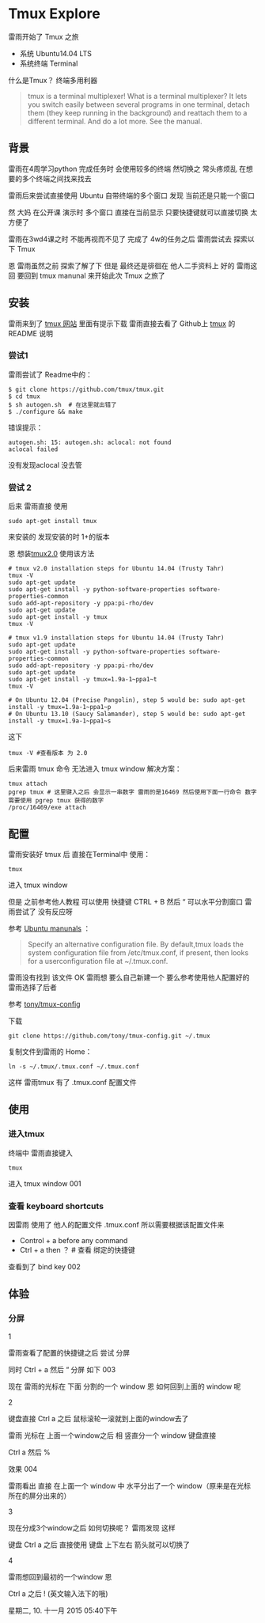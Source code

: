 # Tmux Explore

雷雨开始了 Tmux 之旅

- 系统 Ubuntu14.04 LTS
- 系统终端 Terminal

什么是Tmux？ 终端多用利器

> tmux is a terminal multiplexer! 
What is a terminal multiplexer? It lets you switch easily between several programs in one terminal, detach them (they keep running in the background) and reattach them to a different terminal. And do a lot more. See the manual.

## 背景

雷雨在4周学习python 完成任务时 会使用较多的终端 然切换之 常头疼烦乱 在想要的多个终端之间找来找去 

雷雨后来尝试直接使用 Ubuntu 自带终端的多个窗口 发现 当前还是只能一个窗口

然 大妈 在公开课 演示时 多个窗口 直接在当前显示 只要快捷键就可以直接切换 太方便了 

雷雨在3wd4课之时 不能再视而不见了 完成了 4w的任务之后 雷雨尝试去 探索以下 Tmux

恩 雷雨虽然之前 探索了解了下 但是 最终还是徘徊在 他人二手资料上 好的 雷雨这回 要回到 tmux manunal 来开始此次 Tmux 之旅了

## 安装

雷雨来到了 [tmux 网站](https://tmux.github.io/)  里面有提示下载 雷雨直接去看了 Github上 [tmux](https://github.com/tmux/tmux) 的README 说明 

### 尝试1
雷雨尝试了 Readme中的：

	$ git clone https://github.com/tmux/tmux.git
	$ cd tmux
	$ sh autogen.sh  # 在这里就出错了
	$ ./configure && make

错误提示：

	autogen.sh: 15: autogen.sh: aclocal: not found
	aclocal failed
没有发现aclocal 没去管

### 尝试 2

后来 雷雨直接 使用

	sudo apt-get install tmux

来安装的 发现安装的时 1+的版本

恩 想装[tmux2.0](https://gist.githubusercontent.com/P7h/91e14096374075f5316e/raw/6c7eec878900d0e4e196f556360d1b9ceaf523bb/tmux_install.sh)  使用该方法

	# tmux v2.0 installation steps for Ubuntu 14.04 (Trusty Tahr)
	tmux -V
	sudo apt-get update
	sudo apt-get install -y python-software-properties software-properties-common
	sudo add-apt-repository -y ppa:pi-rho/dev
	sudo apt-get update
	sudo apt-get install -y tmux
	tmux -V
	
	# tmux v1.9 installation steps for Ubuntu 14.04 (Trusty Tahr)
	sudo apt-get update
	sudo apt-get install -y python-software-properties software-properties-common
	sudo add-apt-repository -y ppa:pi-rho/dev
	sudo apt-get update
	sudo apt-get install -y tmux=1.9a-1~ppa1~t
	tmux -V
	
	# On Ubuntu 12.04 (Precise Pangolin), step 5 would be: sudo apt-get install -y tmux=1.9a-1~ppa1~p
	# On Ubuntu 13.10 (Saucy Salamander), step 5 would be: sudo apt-get install -y tmux=1.9a-1~ppa1~s

这下 

	tmux -V #查看版本 为 2.0

后来雷雨 tmux 命令 无法进入 tmux window 解决方案：

	tmux attach
	pgrep tmux # 这里键入之后 会显示一串数字 雷雨的是16469 然后使用下面一行命令 数字需要使用 pgrep tmux 获得的数字
	/proc/16469/exe attach



## 配置

雷雨安装好 tmux 后 直接在Terminal中 使用：

	tmux

进入 tmux window

但是 之前参考他人教程 可以使用 快捷键 CTRL + B 然后 “ 可以水平分割窗口 雷雨尝试了 没有反应呀

参考 [Ubuntu manunals](http://manpages.ubuntu.com/manpages/trusty/en/man1/tmux.1.html) ：

> Specify an alternative configuration file.  By default,tmux loads the system configuration file from /etc/tmux.conf, if present, then looks for a userconfiguration file at ~/.tmux.conf.

雷雨没有找到 该文件 OK 雷雨想 要么自己新建一个 要么参考使用他人配置好的 雷雨选择了后者

参考 [tony/tmux-config](https://github.com/tony/tmux-config) 

下载

	git clone https://github.com/tony/tmux-config.git ~/.tmux

复制文件到雷雨的 Home：

	ln -s ~/.tmux/.tmux.conf ~/.tmux.conf

这样 雷雨tmux 有了 .tmux.conf 配置文件

## 使用

### 进入tmux

终端中 雷雨直接键入

	tmux

进入 tmux window 001

### 查看 keyboard shortcuts

因雷雨 使用了 他人的配置文件 .tmux.conf 所以需要根据该配置文件来

- Control + a before any command
- Ctrl + a then ？ # 查看 绑定的快捷键

查看到了 bind key 002

## 体验

### 分屏

1

雷雨查看了配置的快捷键之后 尝试 分屏

同时 Ctrl + a 然后 “ 分屏 如下 003


现在 雷雨的光标在 下面 分割的一个 window 恩 如何回到上面的 window 呢

2

键盘直接 Ctrl a 之后 鼠标滚轮一滚就到上面的window去了

雷雨 光标在 上面一个window之后 相 竖直分一个 window 键盘直接

Ctrl a 然后 % 

效果 004

雷雨看出 直接 在上面一个 window 中 水平分出了一个 window（原来是在光标所在的屏分出来的）

3

现在分成3个window之后 如何切换呢？ 雷雨发现 这样

键盘 Ctrl a 之后 直接使用 键盘 上下左右 箭头就可以切换了

4

雷雨想回到最初的一个window 恩 

Ctrl a 之后 ! (英文输入法下的哦)

星期二, 10. 十一月 2015 05:40下午 

